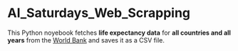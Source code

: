 # AI_Saturdays_Web_Scrapping

This Python noyebook fetches **life expectancy data** for **all countries and all years** from the [World Bank](https://data.worldbank.org/indicator/SP.DYN.LE00.IN) and saves it as a CSV file.
